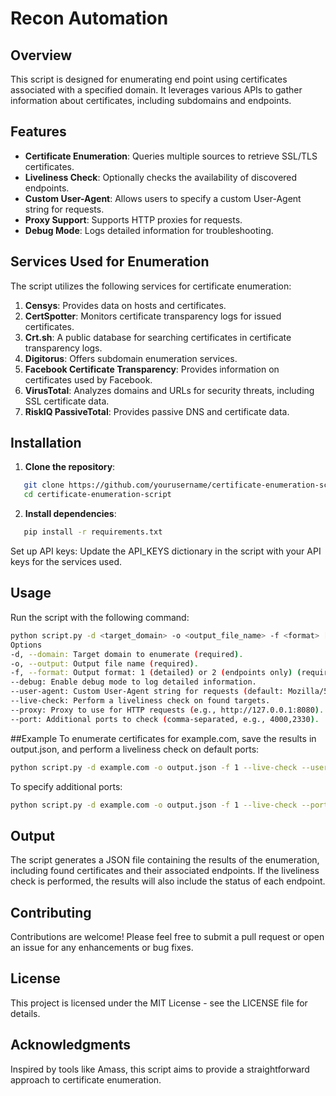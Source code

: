# Recon Automation

## Overview

This script is designed for enumerating end point using certificates associated with a specified domain. It leverages various APIs to gather information about certificates, including subdomains and endpoints. 

## Features

- **Certificate Enumeration**: Queries multiple sources to retrieve SSL/TLS certificates.
- **Liveliness Check**: Optionally checks the availability of discovered endpoints.
- **Custom User-Agent**: Allows users to specify a custom User-Agent string for requests.
- **Proxy Support**: Supports HTTP proxies for requests.
- **Debug Mode**: Logs detailed information for troubleshooting.

## Services Used for Enumeration

The script utilizes the following services for certificate enumeration:

1. **Censys**: Provides data on hosts and certificates.
2. **CertSpotter**: Monitors certificate transparency logs for issued certificates.
3. **Crt.sh**: A public database for searching certificates in certificate transparency logs.
4. **Digitorus**: Offers subdomain enumeration services.
5. **Facebook Certificate Transparency**: Provides information on certificates used by Facebook.
6. **VirusTotal**: Analyzes domains and URLs for security threats, including SSL certificate data.
7. **RiskIQ PassiveTotal**: Provides passive DNS and certificate data.

## Installation

1. **Clone the repository**:
```bash
   git clone https://github.com/yourusername/certificate-enumeration-script.git
   cd certificate-enumeration-script
```

2. **Install dependencies**:
```bash
   pip install -r requirements.txt
```

Set up API keys: Update the API_KEYS dictionary in the script with your API keys for the services used.

## Usage
Run the script with the following command:
```bash
python script.py -d <target_domain> -o <output_file_name> -f <format> [options]
Options
-d, --domain: Target domain to enumerate (required).
-o, --output: Output file name (required).
-f, --format: Output format: 1 (detailed) or 2 (endpoints only) (required).
--debug: Enable debug mode to log detailed information.
--user-agent: Custom User-Agent string for requests (default: Mozilla/5.0).
--live-check: Perform a liveliness check on found targets.
--proxy: Proxy to use for HTTP requests (e.g., http://127.0.0.1:8080).
--port: Additional ports to check (comma-separated, e.g., 4000,2330).
```
##Example
To enumerate certificates for example.com, save the results in output.json, and perform a liveliness check on default ports:
```bash
python script.py -d example.com -o output.json -f 1 --live-check --user-agent "MyCustomUserAgent/1.0"
```
To specify additional ports:
```bash
python script.py -d example.com -o output.json -f 1 --live-check --port 4000,2330
```
## Output
The script generates a JSON file containing the results of the enumeration, including found certificates and their associated endpoints. If the liveliness check is performed, the results will also include the status of each endpoint.

## Contributing
Contributions are welcome! Please feel free to submit a pull request or open an issue for any enhancements or bug fixes.

## License
This project is licensed under the MIT License - see the LICENSE file for details.

## Acknowledgments
Inspired by tools like Amass, this script aims to provide a straightforward approach to certificate enumeration.

